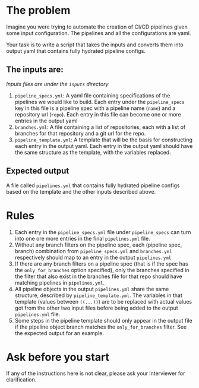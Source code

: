 # The problem
Imagine you were trying to automate the creation of CI/CD pipelines given some input configuration. The pipelines and all the configurations are yaml.

Your task is to write a script that takes the inputs and converts them into output yaml that contains fully hydrated pipeline configs.

## The inputs are:
_Inputs files are under the `inputs` directory_
1. `pipeline_specs.yml`: A yaml file containing specifications of the pipelines we would like to build. Each entry under the `pipeline_specs` key in this file is a pipeline spec with a pipeline name (`name`) and a repository url (`repo`). Each entry in this file can become one or more entries in the output yaml
2. `branches.yml`: A file containing a list of repositories, each with a list of branches for that repository and a git url for the repo.
3. `pipeline_template.yml`: A template that will be the basis for constructing each entry in the output yaml. Each entry in the output yaml should have the same structure as the template, with the variables replaced.

## Expected output
A file called `pipelines.yml` that contains fully hydrated pipeline configs based on the template and the other inputs described above.


# Rules
1. Each entry in the `pipeline_specs.yml` file under `pipeline_specs` can turn into one ore more entries in the final `pipelines.yml` file.
2. Without any branch filters on the pipeline spec, each (pipeline spec, branch)  combination from `pipeline_specs.yml` and `branches.yml` respectively should map to an entry in the output `pipelines.yml`
3. If there are any branch filters on a pipeline spec (that is if the spec has the `only_for_branches` option specified), only the branches specified in the filter that also exist in the branches file for that repo should have matching pipelines in `pipelines.yml`.
4. All pipeline objects in the output `pipelines.yml` share the same structure, described by `pipeline_template.yml`. The variables in that template (values between `((...))`) are to be replaced with actual values got from the other two input files before being added to the output `pipelines.yml` file.
5. Some steps in the pipeline template should only appear in the output file if the pipeline object branch matches the `only_for_branches` filter. See the  expected output for an example. 

# Ask before you start
If any of the instructions here is not clear, please ask your interviewer for clarification.
